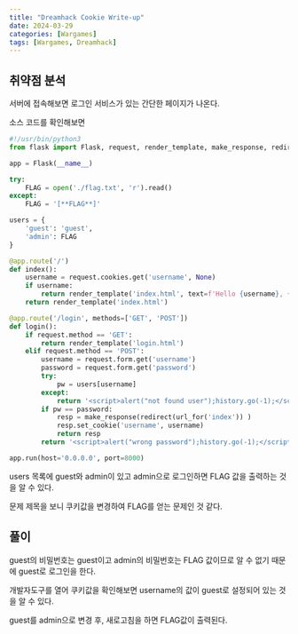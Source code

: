 ```yaml
---
title: "Dreamhack Cookie Write-up"
date: 2024-03-29
categories: [Wargames]
tags: [Wargames, Dreamhack]
---
```


## 취약점 분석

서버에 접속해보면 로그인 서비스가 있는 간단한 페이지가 나온다.  

소스 코드를 확인해보면
```py
#!/usr/bin/python3
from flask import Flask, request, render_template, make_response, redirect, url_for

app = Flask(__name__)

try:
    FLAG = open('./flag.txt', 'r').read()
except:
    FLAG = '[**FLAG**]'

users = {
    'guest': 'guest',
    'admin': FLAG
}

@app.route('/')
def index():
    username = request.cookies.get('username', None)
    if username:
        return render_template('index.html', text=f'Hello {username}, {"flag is " + FLAG if username == "admin" else "you are not admin"}')
    return render_template('index.html')

@app.route('/login', methods=['GET', 'POST'])
def login():
    if request.method == 'GET':
        return render_template('login.html')
    elif request.method == 'POST':
        username = request.form.get('username')
        password = request.form.get('password')
        try:
            pw = users[username]
        except:
            return '<script>alert("not found user");history.go(-1);</script>'
        if pw == password:
            resp = make_response(redirect(url_for('index')) )
            resp.set_cookie('username', username)
            return resp 
        return '<script>alert("wrong password");history.go(-1);</script>'

app.run(host='0.0.0.0', port=8000)
```  

users 목록에 guest와 admin이 있고 admin으로 로그인하면 FLAG 값을 출력하는 것을 알 수 있다.  

문제 제목을 보니 쿠키값을 변경하여 FLAG를 얻는 문제인 것 같다.

## 풀이

guest의 비밀번호는 guest이고 admin의 비밀번호는 FLAG 값이므로 알 수 없기 때문에 guest로 로그인을 한다.

개발자도구를 열어 쿠키값을 확인해보면 username의 값이 guest로 설정되어 있는 것을 알 수 있다.

guest를 admin으로 변경 후, 새로고침을 하면 FLAG값이 출력된다.